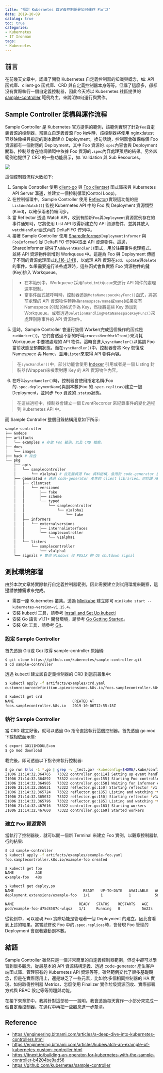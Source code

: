 ```yaml
---
title: "探討 Kubernetes 自定義控制器是如何運作 Part2"
date: 2019-10-09
catalog: true
toc: true
categories:
- Kubernetes
- IT Ironman
tags:
- Kubernetes
---
```

## 前言
在前幾天文章中，認識了開發 Kubernetes 自定義控制器的知識與概念，如: API 函式庫、client-go 函式庫、CRD 與自定義控制器本身等等。但講了這麼多，卻都沒有實際執行一個自定義控制器，因此今天將以 Kubernetes 社區提供的 [sample-controller](https://github.com/kubernetes/sample-controller) 範例為主，來說明如何運行與實作。

<!--more-->
## Sample Controller 架構與運作流程
Sample Controller 是 Kubernetes 官方提供的範例，該範例實現了針對`Foo`自定義資源的控制器，當建立自定義資源 Foo 物件時，該控制器將使用 nginx:latest 容器映像檔與指定的副本數建立 Deployment，換句話說，控制器會確保每個 Foo 資源都有一個對應的 Deployment，其中 Foo 資源的`.spec`內容會與 Deployment 關聯，控制器會在協調循環中依據 Foo 資源的`.spec`內容處理預期的結果。另外該範例也提供了 CRD 的一些功能展示，如: Validation 與 Sub Resources。
 
![](https://i.imgur.com/J9lmgVa.png)

這個控制器流程大致如下:

1. Sample Controller 使用 [client-go](https://github.com/kubernetes/client-go/) 與 [Foo clientset](https://github.com/kubernetes/sample-controller/tree/master/pkg/generated) 函式庫來與 Kubernetes API Server 溝通，並建立一個控制循環(Control Loop)。
2. 在控制循環中，Sample Controller 使用 [Reflector](https://github.com/kubernetes/client-go/blob/master/tools/cache/reflector.go)(實現這功能的是`ListAndWatch()`) 監視 Kubernetes API 中的 Foo 與 Deployment 資源類型(Kind)，以確保兩者持續同步。
3. 當 Reflector 透過 Watch API，收到有關新`Foo`與`Deployment`資源實例存在的事件通知時，它將使用 List API 取得新建立的 API 資源物件，並將其放入`watchHandler`函式內的 DeltaFIFO 佇列中。
4. 接著 Sample Controller 使用 [SharedInformer](https://github.com/kubernetes/client-go/blob/master/tools/cache/controller.go)(`DeploymentInformer` 與 `FooInformer`) 從 DeltaFIFO 佇列中取出 API 資源物件。這邊，SharedInformer 提供了`AddEventHandler()`函式，用於註冊事件處理程式，並將 API 資源物件新增到 Workqueue 中。這邊為 Foo 與 Deployment 傳遞了不同的資源處理函式([L116-L141](https://github.com/kubernetes/sample-controller/blob/master/controller.go#L116-L141))，以處理 API 資源在`add`、`update`與`delete`的事件。如果需要進行某些處理時，這些函式會負責將 Foo 資源物件的鍵(Key)排入 Workqueue。

> * 在本範例中，Workqueue 採用`RateLimitQueue`來進行 API 物件的處理速率限制。
> * 當事件函式被呼叫時，控制器透過`MetaNamespaceKeyFunc()`函式，將當前處理的 API 資源物件轉換為`namespace/name`或`name`(如果沒有 Namespace 的話)的格式作為 Key，然後將這些 Key 添加到 Workqueue。或者透過`DeletionHandlingMetaNamespaceKeyFunc()`來處理刪除事件的 API 資源物件。

5. 這時，Sample Controller 會運行幾個 Worker(完成這個操作的函式是`runWorker()`)，它們會透過不斷的呼叫`processNextWorkItem()`來消耗 Workqueue 中要被處理的 API 物件。這時會進入`syncHandler()`以協調 Foo 當前狀態至預期狀態。而在`syncHandler()`中，控制器會將 Key 恢復成 Namespace 與 Name，並用`Lister`來取得 API 物件內容。

> 在`syncHandler()`中，部分功能會使用 [Indexer](https://github.com/kubernetes/client-go/blob/master/tools/cache/index.go) 引用或者是一個 Listing 封裝器(Wrapper)來檢索對應 Key 的 API 資源物件內容。

6. 在呼叫`syncHandler()`時，控制器會使用指定名稱(Foo 的`.spec.deploymentName`)與副本數(Foo 的`.spec.replicas`)建立一個 Deployment，並同步 Foo 資源的`.status`狀態。

> 在這些過程中，控制器會建立一個 EventRecorder 來紀錄事件的變化過程到 Kubernetes API 中。

而 Sample Controller 整個目錄結構用意如下所示:

```sh
sample-controller
├── Godeps 
├── artifacts
│   └── examples # 存放 Foo 範例，以及 CRD 檔案。
├── docs
│   └── images
├── hack # 存放
└── pkg
    ├── apis
    │   └── samplecontroller
    │       └── v1alpha1 # 自定義資源 Foo 資料結構，會用於 code-generator 產生 client libraries。
    ├── generated # 透過 code-generator 產生的 client libraries。用於跟 API Server 溝通操作 Foo 資源。
    │   ├── clientset
    │   │   └── versioned
    │   │       ├── fake
    │   │       ├── scheme
    │   │       └── typed
    │   │           └── samplecontroller
    │   │               └── v1alpha1
    │   │                   └── fake
    │   ├── informers 
    │   │   └── externalversions
    │   │       ├── internalinterfaces
    │   │       └── samplecontroller
    │   │           └── v1alpha1
    │   └── listers
    │       └── samplecontroller
    │           └── v1alpha1
    └── signals # 實現 Windows 與 POSIX 的 OS shutdown signal
```

## 測試環境部署
由於本次文章將實際執行自定義控制器範例，因此需要建立測試用環境來觀察，這邊請依據需求來完成。

* 需要一座 Kubernetes 叢集。透過 [Minikube](https://github.com/kubernetes/minikube) 建立即可 `minikube start --kubernetes-version=v1.15.4`。
* 安裝 kubectl 工具，請參考 [Install and Set Up kubectl](https://kubernetes.io/docs/tasks/tools/install-kubectl/)
* 安裝 Go 語言 v1.11+ 開發環境，請參考 [Go Getting Started](https://golang.org/doc/install)。
* 安裝 Git 工具，請參考 [Git](https://git-scm.com/)。

### 設定 Sample Controller
首先透過 Git(或 Go) 取得 sample-controller 原始碼:

```sh
$ git clone https://github.com/kubernetes/sample-controller.git
$ cd sample-controller
```

透過 kubectl 建立該自定義控制器的 CRD 到當前叢集中:

```sh
$ kubectl apply -f artifacts/examples/crd.yaml
customresourcedefinition.apiextensions.k8s.io/foos.samplecontroller.k8s.io created

$ kubectl get crd
NAME                           CREATED AT
foos.samplecontroller.k8s.io   2019-10-06T12:55:18Z
```

### 執行 Sample Controller
當 CRD 建立好後，就可以透過 Go 指令直接執行這個控制器。首先透過 go mod 下載相依函示庫:

```sh
$ export GO111MODULE=on
$ go mod download
```

載完後，即可透過以下指令來執行控制器:

```sh
$ go run $(ls -1 *.go | grep -v _test.go) -kubeconfig=$HOME/.kube/config -v=3 -logtostderr
I1006 21:14:32.364765   73322 controller.go:114] Setting up event handlers
I1006 21:14:32.364892   73322 controller.go:155] Starting Foo controller
I1006 21:14:32.364905   73322 controller.go:158] Waiting for informer caches to sync
I1006 21:14:32.365031   73322 reflector.go:150] Starting reflector *v1.Deployment (30s) from pkg/mod/k8s.io/client-go@v0.0.0-20191005115821-b1fd78950135/tools/cache/reflector.go:105
I1006 21:14:32.365724   73322 reflector.go:185] Listing and watching *v1.Deployment from pkg/mod/k8s.io/client-go@v0.0.0-20191005115821-b1fd78950135/tools/cache/reflector.go:105
I1006 21:14:32.365032   73322 reflector.go:150] Starting reflector *v1alpha1.Foo (30s) from pkg/mod/k8s.io/client-go@v0.0.0-20191005115821-b1fd78950135/tools/cache/reflector.go:105
I1006 21:14:32.365796   73322 reflector.go:185] Listing and watching *v1alpha1.Foo from pkg/mod/k8s.io/client-go@v0.0.0-20191005115821-b1fd78950135/tools/cache/reflector.go:105
I1006 21:14:32.467616   73322 controller.go:163] Starting workers
I1006 21:14:32.467660   73322 controller.go:169] Started workers
```

### 建立 Foo 資源實例
當執行了控制器後，就可以開一個新 Terminal 來建立 Foo 實例，以觀察控制器執行的結果:

```sh
$ cd sample-controller
$ kubectl apply -f artifacts/examples/example-foo.yaml
foo.samplecontroller.k8s.io/example-foo created

$ kubectl get foo
NAME          AGE
example-foo   48s

$ kubectl get deploy,po
NAME                                READY   UP-TO-DATE   AVAILABLE   AGE
deployment.extensions/example-foo   1/1     1            1           5m22s

NAME                              READY   STATUS    RESTARTS   AGE
pod/example-foo-d75d8587c-wlqsz   1/1     Running   0          5m22s
```

從範例中，可以發現 Foo 實際功能是管理著一個 Deployment 的建立，因此會看到上述的結果。當嘗試修改 Foo 中的`.spec.replicas`時，會發現 Foo 管理的 Deployment 會跟著變動副本數。

## 結語
Sample Controller 雖然只是一個非常簡單的自定義控制器範例，但從中卻可以學習到很多觀念，從最基本的 API 資源結構定義、透過 code-generator 產生客戶端函式庫、管理原有的 Kubernetes API 資源等等。雖然範例交代了很多基礎觀念，但是在實際應用上，還是缺乏了一些元素，比如說:多個相同控制器的 HA 實現、如何取得控制器 Metrics、怎麼使用 Finalizer 實作垃圾資源回收、實際部署方式與 RBAC 設定等等問題與功能。

在接下來章節中，我將針對這部份一一說明，我會透過每天實作一小部分來完成一個自定義控制器，在過程中再把一些觀念進一步釐清。

## Reference
- https://engineering.bitnami.com/articles/a-deep-dive-into-kubernetes-controllers.html
- https://engineering.bitnami.com/articles/kubewatch-an-example-of-kubernetes-custom-controller.html
- https://itnext.io/building-an-operator-for-kubernetes-with-the-sample-controller-b4204be9ad56
- https://github.com/kubernetes/sample-controller